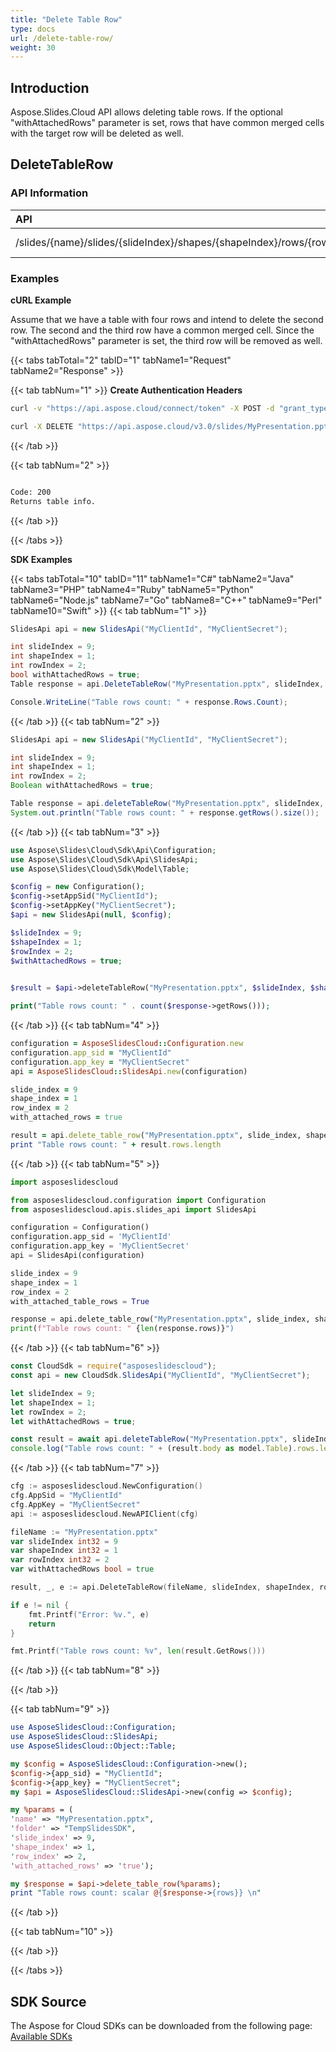 ```yaml
---
title: "Delete Table Row"
type: docs
url: /delete-table-row/
weight: 30
---
```

## **Introduction**
Aspose.Slides.Cloud API allows deleting table rows. If the optional "withAttachedRows" parameter is set, rows that have common merged cells with the target row will be deleted as well. 
## **DeleteTableRow**
### **API Information**
|**API**|**Type**|**Description**|**Resource**|
| :- | :- | :- | :- |
/slides/{name}/slides/{slideIndex}/shapes/{shapeIndex}/rows/{rowIndex}|DELETE|Returns table info|[DeleteTableRow](#)
### **Examples**
**cURL Example**

Assume that we have a table with four rows and intend to delete the second row. The second and the third row have a common merged cell. Since the "withAttachedRows" parameter is set, the third row will be removed as well.

{{< tabs tabTotal="2" tabID="1" tabName1="Request" tabName2="Response" >}}

{{< tab tabNum="1" >}}
**Create Authentication Headers**
```sh
curl -v "https://api.aspose.cloud/connect/token" -X POST -d "grant_type=client_credentials&client_id=XXXX&client_secret=XXXX-XX" -H "Content-Type: application/x-www-form-urlencoded" -H "Accept: application/json"
```

```sh
curl -X DELETE "https://api.aspose.cloud/v3.0/slides/MyPresentation.pptx/slides/9/shapes/1/rows/2" -H "Authorization: Bearer [Access Token]"
```

{{< /tab >}}

{{< tab tabNum="2" >}}
```sh

Code: 200
Returns table info.

```
{{< /tab >}}

{{< /tabs >}}

**SDK Examples**

{{< tabs tabTotal="10" tabID="11" tabName1="C#" tabName2="Java" tabName3="PHP" tabName4="Ruby" tabName5="Python" tabName6="Node.js" tabName7="Go" tabName8="C++" tabName9="Perl" tabName10="Swift" >}}
{{< tab tabNum="1" >}}

```csharp
SlidesApi api = new SlidesApi("MyClientId", "MyClientSecret");

int slideIndex = 9;
int shapeIndex = 1;
int rowIndex = 2;
bool withAttachedRows = true;
Table response = api.DeleteTableRow("MyPresentation.pptx", slideIndex, shapeIndex, rowIndex, withAttachedRows);

Console.WriteLine("Table rows count: " + response.Rows.Count);
```

{{< /tab >}}
{{< tab tabNum="2" >}}

```java
SlidesApi api = new SlidesApi("MyClientId", "MyClientSecret");

int slideIndex = 9;
int shapeIndex = 1;
int rowIndex = 2;
Boolean withAttachedRows = true;

Table response = api.deleteTableRow("MyPresentation.pptx", slideIndex, shapeIndex, rowIndex, withAttachedRows, null, null, null);
System.out.println("Table rows count: " + response.getRows().size());
```
{{< /tab >}}
{{< tab tabNum="3" >}}

```php
use Aspose\Slides\Cloud\Sdk\Api\Configuration;
use Aspose\Slides\Cloud\Sdk\Api\SlidesApi;
use Aspose\Slides\Cloud\Sdk\Model\Table;

$config = new Configuration();
$config->setAppSid("MyClientId");
$config->setAppKey("MyClientSecret");
$api = new SlidesApi(null, $config);

$slideIndex = 9;
$shapeIndex = 1;
$rowIndex = 2;
$withAttachedRows = true;
        

$result = $api->deleteTableRow("MyPresentation.pptx", $slideIndex, $shapeIndex, $rowIndex, $withAttachedRows);

print("Table rows count: " . count($response->getRows()));
```

{{< /tab >}}
{{< tab tabNum="4" >}}

```ruby
configuration = AsposeSlidesCloud::Configuration.new
configuration.app_sid = "MyClientId"
configuration.app_key = "MyClientSecret"
api = AsposeSlidesCloud::SlidesApi.new(configuration)

slide_index = 9
shape_index = 1
row_index = 2
with_attached_rows = true

result = api.delete_table_row("MyPresentation.pptx", slide_index, shape_index, row_index, with_attached_rows)
print "Table rows count: " + result.rows.length

```

{{< /tab >}}
{{< tab tabNum="5" >}}

```python
import asposeslidescloud

from asposeslidescloud.configuration import Configuration
from asposeslidescloud.apis.slides_api import SlidesApi

configuration = Configuration()
configuration.app_sid = 'MyClientId'
configuration.app_key = 'MyClientSecret'
api = SlidesApi(configuration)

slide_index = 9
shape_index = 1
row_index = 2
with_attached_table_rows = True

response = api.delete_table_row("MyPresentation.pptx", slide_index, shape_index, row_index, with_attached_table_rows)
print(f"Table rows count: " {len(response.rows)}")
```

{{< /tab >}}
{{< tab tabNum="6" >}}

```javascript
const CloudSdk = require("asposeslidescloud");
const api = new CloudSdk.SlidesApi("MyClientId", "MyClientSecret");

let slideIndex = 9;
let shapeIndex = 1;
let rowIndex = 2;
let withAttachedRows = true;

const result = await api.deleteTableRow("MyPresentation.pptx", slideIndex, shapeIndex, rowIndex, withAttachedRows);         
console.log("Table rows count: " + (result.body as model.Table).rows.length;
```
{{< /tab >}}
{{< tab tabNum="7" >}}

```go
cfg := asposeslidescloud.NewConfiguration()
cfg.AppSid = "MyClientId"
cfg.AppKey = "MyClientSecret"
api := asposeslidescloud.NewAPIClient(cfg)

fileName := "MyPresentation.pptx"
var slideIndex int32 = 9
var shapeIndex int32 = 1
var rowIndex int32 = 2
var withAttachedRows bool = true

result, _, e := api.DeleteTableRow(fileName, slideIndex, shapeIndex, rowIndex, &withAttachedRows, "", "", "")

if e != nil {
    fmt.Printf("Error: %v.", e)
    return
}

fmt.Printf("Table rows count: %v", len(result.GetRows()))
```

{{< /tab >}}
{{< tab tabNum="8" >}}

{{< /tab >}}

{{< tab tabNum="9" >}}

```perl
use AsposeSlidesCloud::Configuration;
use AsposeSlidesCloud::SlidesApi;
use AsposeSlidesCloud::Object::Table;

my $config = AsposeSlidesCloud::Configuration->new();
$config->{app_sid} = "MyClientId";
$config->{app_key} = "MyClientSecret";
my $api = AsposeSlidesCloud::SlidesApi->new(config => $config);

my %params = (
'name' => "MyPresentation.pptx", 
'folder' => "TempSlidesSDK", 
'slide_index' => 9,
'shape_index' => 1,
'row_index' => 2,
'with_attached_rows' => 'true');

my $response = $api->delete_table_row(%params);
print "Table rows count: scalar @{$response->{rows}} \n"
```

{{< /tab >}}

{{< tab tabNum="10" >}}

{{< /tab >}}

{{< /tabs >}}
## **SDK Source**

The Aspose for Cloud SDKs can be downloaded from the following page: [Available SDKs](/slides/available-sdks/)
